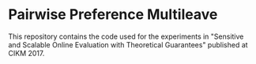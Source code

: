 # Pairwise Preference Multileave
This repository contains the code used for the experiments in "Sensitive and Scalable Online Evaluation with Theoretical Guarantees" published at CIKM 2017.
